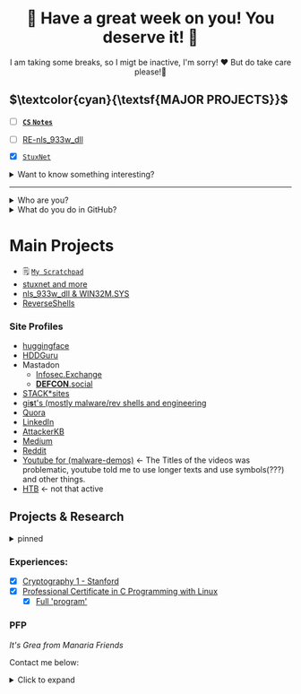 <div align="center">
  
  # 💮 Have a great week on you! You deserve it! 🪷
  
  I am taking some breaks, so I migt be inactive, I'm sorry! ❤️ But do take care please!🌹
</div>

## **$\textcolor{cyan}{\textsf{MAJOR PROJECTS}}$** 
- [ ] **[`CS` `Notes`](https://github.com/loneicewolf/CS-Notes)**
- [ ] [RE-nls_933w_dll](https://github.com/loneicewolf/RE-nls_933w_dll)
- [X] [`StuxNet`](https://github.com/loneicewolf/Stuxnet-Source)


<details><summary> Want to know something interesting? </summary>

  **$\textcolor{#ff06d8}{\textsf{Strength doesn't come from what you can do}}$** 
  
**$\textcolor{#ff06d8}{\textsf{It comes from overcoming the things you once thought you couldn't. }}$**
  

</details>

***
<details><summary> Who are you? </summary>

  - I am `Will`!
  - Age:       24
  - From:      Sweden
  - Has:       A speech disorder (namely, I stutter)
  - contact:   (contact details can be found below)
  - my blog [loneicewolf.github.io](https://loneicewolf.github.io/)

  
</details>

<details><summary> What do you do in GitHub? </summary>
  
 ###  **$\textcolor{#ff0fe1}{\textsf{Throwing malware author's work into the recycle bin!}}$** 
   
  - Reverse engineering (rootkits,malwares)
  - Malwares and vulns/exploits
  - Cryptography,**Steganography and Obfuscation**
  - Guides (OS setup guides mainly for security.)

</details>

# Main Projects
- 🗒️ [`My Scratchpad`](https://github.com/loneicewolf/Scratchpad)
- [stuxnet and more](https://github.com/loneicewolf/stuxnet_and_its_twins)
- [nls_933w_dll & WIN32M.SYS](https://github.com/loneicewolf/nls_933w_dll)
- [ReverseShells](https://github.com/loneicewolf/ReverseShells)


### Site Profiles
- [huggingface](https://huggingface.co/loneicewolf)
- [HDDGuru](https://forum.hddguru.com/memberlist.php?mode=viewprofile&u=42118)
- Mastadon
  - [Infosec.Exchange](https://infosec.exchange/@loneicewolf)
  - [**DEFCON**.social](https://defcon.social/@loneicewolf)
- [STACK*sites](https://stackexchange.com/users/19592785/william-martens)
- [gi**s**t's (mostly malware/rev shells and engineering](https://gist.github.com/loneicewolf)
- [Quora](https://www.quora.com/profile/Loneicewolf)
- [LinkedIn](https://www.linkedin.com/in/william-martens-16872717b/)
- [AttackerKB](https://attackerkb.com/contributors/loneicewolf)
- [Medium](https://medium.com/@william-martens)
- [Reddit](https://www.reddit.com/user/Will-VX)
- [Youtube for (malware-demos)](https://www.youtube.com/channel/UCLXV1xU0WlqtPu2wsNmMhcQ/featured) <- The Titles of the videos was problematic, youtube told me to use longer texts and use symbols(???) and other things.
- [HTB](https://app.hackthebox.com/users/545815) <- not that active


## Projects & Research
<details><summary> pinned </summary>

  - [DFIR](https://github.com/loneicewolf/DFIR-Resources)
  - [compact_linux_reverse_shell.c](https://gist.github.com/loneicewolf/8232aad5722e1e7de9d92932b5a01597)
  - [compact_windows_reverse_shell.c](https://gist.github.com/loneicewolf/03d71d65735d8b2d34b5c60b1232d144)
  - [EXEC_LKM](https://github.com/loneicewolf/EXEC_LKM)
  - [DotFIles](https://github.com/loneicewolf/DotFiles)
  - [RE_QUERY](https://github.com/loneicewolf/RE_QUERY)

  
### Current Research 

EquationGroup
- [nls_933w_dll & WIN32M.SYS](https://github.com/loneicewolf/nls_933w_dll) `E's HDD reprog. modules`
- [Stars Virus](https://github.com/loneicewolf/Stars-virus) `kinda stuxnet related`
- [Fanny.bmp](https://github.com/loneicewolf/fanny.bmp)  `CURRENTLY undergoing extreme clean-up (sorry for the text-all-over-the-place)`
- [FlameR](https://github.com/loneicewolf/flame-sourcecode) `additional details is `**included**` and more will be.`
- [Duqu](https://github.com/loneicewolf/DUQU) `Duqu`
- [Gauss](https://github.com/loneicewolf/Gauss-Src) `additional details is soon included`
- [Agent.BTZ](https://github.com/loneicewolf/Agent.btz)
- [LOJAX](https://github.com/loneicewolf/LOJAX)
- [PEGASUS](https://github.com/loneicewolf/Pegasus)

- [X] **`DONE`**  [`StuxNet`](https://github.com/loneicewolf/Stuxnet-Source)
</details>


### Experiences:
- [x] [Cryptography 1 - Stanford](https://www.coursera.org/account/accomplishments/certificate/F8AUM7UWEU2R)
- [x] [Professional Certificate in C Programming with Linux](https://credentials.edx.org/credentials/fab4e78dc2674cea93498d6197836785/)
  - [x] [Full 'program'](https://credentials.edx.org/records/programs/shared/fb0f3a74321848018571b2468805e844/)

### PFP
*It's Grea from Manaria Friends*

Contact me below:
<details>
<summary> Click to expand </summary>

  - Discord: `Ken-Kaneki#3978`

</details>

